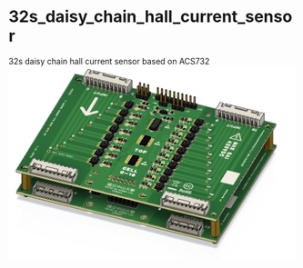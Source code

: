 # 32s_daisy_chain_hall_current_sensor
32s daisy chain hall current sensor based on ACS732
![Alt text](https://github.com/afmap/32s_daisy_chain_hall_current_sensor/blob/main/Picture/Screenshot%202024-02-20%20061851.jpg)
